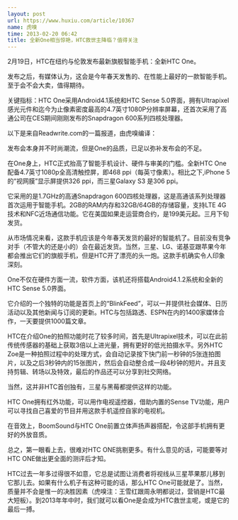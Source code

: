 ```yaml
---
layout: post
url: https://www.huxiu.com/article/10367
name: 虎嗅
time: 2013-02-20 06:42
title: 全新One相当惊艳，HTC救世主降临？值得关注
---
```

2月19日，HTC在纽约与伦敦发布最新旗舰智能手机：全新HTC One。

发布之后，有媒体认为，这会是今年春天发售的、在性能上最好的一款智能手机。至于会不会大卖，值得期待。

关键指标：HTC One采用Android4.1系统和HTC Sense 5.0界面，拥有Ultrapixel感光元件和迄今为止像素密度最高的4.7英寸1080P分辨率屏幕，还首次采用了高通公司在CES期间刚刚发布的Snapdragon 600系列四核处理器。

以下是来自Readwrite.com的一篇报道，由虎嗅编译：

发布会本身并不时尚潮流，但是One的品质，已足以弥补发布会的不足。

在One身上，HTC正式抬高了智能手机设计、硬件与审美的门槛。全新HTC One配备4.7英寸1080p全高清触控屏，即468 ppi（每英寸像素）。相比之下,iPhone 5的“视网膜”显示屏提供326 ppi，而三星Galaxy S3 是306 ppi。

它采用的是1.7GHz的高通Snapdragon 600四核处理器，这是高通该系列处理器首次运用于智能手机。2GB的RAM内存和32GB/64GB的存储容量，支持LTE 4G技术和NFC近场通信功能。它在美国如果走运营商合约，是199美元起。三月下旬发货。

从市场情况来看，这款手机应该是今年春天发货的最好的智能机了。目前没有竞争对手（不管大的还是小的）会在最近发货。当然，三星、LG、诺基亚跟苹果今年都会推出它们的旗舰手机，但是HTC开了漂亮的头一炮。这款手机确实令人印象深刻。

One不仅在硬件方面一流，软件方面，该机还将搭载Android4.1.2系统和全新的HTC Sense 5.0界面。

它介绍的一个独特的功能是首页上的“BlinkFeed”，可以一并提供社会媒体、日历活动以及其他新闻与订阅的更新。HTC与包括路透、ESPN在内的1400家媒体合作，一天要提供1000篇文章。

HTC在介绍One的拍照功能时花了较多时间，首先是Ultrapixel技术，可以在此前传统传感器的基础上获取3倍以上进光量，拥有更好的低光拍摄水平。另外HTC Zoe是一种拍照过程中的处理方式，会自动记录按下快门前一秒钟的5张连拍图片，以及之后3秒钟内的15张图片，然后会自动整合成一段4秒钟的短片。并且支持剪辑、转场以及特效，最后的作品还可以分享到社交网络。

当然，这并非HTC首创独有，三星与黑莓都提供这样的功能。

HTC One拥有红外功能，可以用作电视遥控器，借助内置的Sense TV功能，用户可以寻找自己喜爱的节目并用这款手机遥控自家的电视机。

在音效上，BoomSound与HTC One前置立体声扬声器搭配，令这部手机拥有更好的外放音质。

总之，第一眼看上去，很难对HTC ONE挑剔更多。有什么意见的话，可能要等对HTC ONE做出更全面的测评后才知。

HTC过去一年多过得很不如意，它总是试图让消费者将视线从三星苹果那儿移到它那儿去。如果有什么机子有这种可能的话，那么HTC One可能就是了。当然，质量并不会是惟一的决胜因素（虎嗅注：王雪红跟周永明都说过，营销是HTC最大短板）。到2013年年中时，我们就可以看One是会成为HTC救世主呢，或是它的最后一搏。

